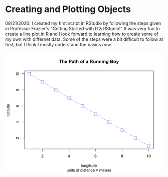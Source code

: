 # Creating and Plotting Objects

08/21/2020: I created my first script in RStudio by following the steps given in Professor Frazier's "Getting Started with R & RStudio!" It was very fun to create a line plot in R and I look forward to learning how to create some of my own with differnet data. Some of the steps were a bit difficult to follow at first, but I think I mostly understand the basics now.

![](The_Path_of_a_Running_Boy.png)
